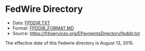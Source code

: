 # FedWire Directory

*  Data: [FPDDIR.TXT](fpddir.txt)
*  Format: [FPDDIR_FORMAT.MD](fpddir_FORMAT.md)
*  Source: https://frbservices.org/EPaymentsDirectory/fpddir.txt

The effective date of this Fedwire directory is August 13, 2015.
